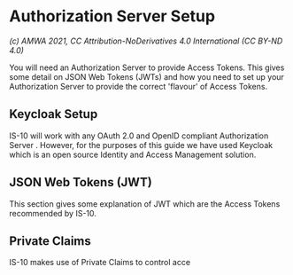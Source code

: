# Authorization Server Setup
_(c) AMWA 2021, CC Attribution-NoDerivatives 4.0 International (CC BY-ND 4.0)_

You will need an Authorization Server to provide Access Tokens.  This gives some detail on JSON Web Tokens (JWTs) and how you need to set up your Authorization Server to provide the correct 'flavour' of Access Tokens.

## Keycloak Setup
IS-10 will work with any OAuth 2.0 and OpenID compliant Authorization Server . However, for the purposes of this guide we have used Keycloak which is an open source Identity and Access Management solution.

## JSON Web Tokens (JWT)
This section gives some explanation of JWT which are the Access Tokens recommended by IS-10. 

## Private Claims
IS-10 makes use of Private Claims to control acce

<!--stackedit_data:
eyJoaXN0b3J5IjpbLTE5MTU2MTAzMDRdfQ==
-->